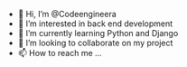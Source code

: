 - 👋 Hi, I’m @Codeengineera
- 👀 I’m interested in back end development
- 🌱 I’m currently learning Python and Django
- 💞️ I’m looking to collaborate on my project
- 📫 How to reach me ... 

<!---
Codeengineera/Codeengineera is a ✨ special ✨ repository because its `README.md` (this file) appears on your GitHub profile.
You can click the Preview link to take a look at your changes.
--->
